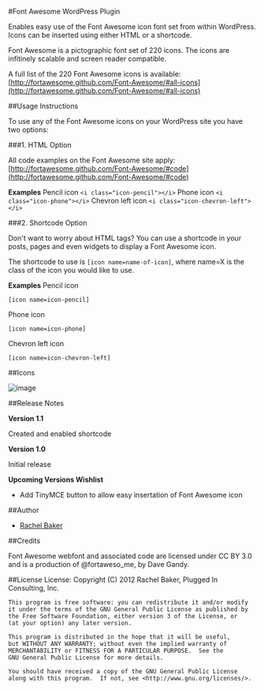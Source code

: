#Font Awesome WordPress Plugin

Enables easy use of the Font Awesome icon font set from within WordPress.  Icons can be inserted using either HTML or a shortcode.

Font Awesome is a pictographic font set of 220 icons.  The icons are infitinely scalable and screen reader compatible.

A full list of the 220 Font Awesome icons is available: [http://fortawesome.github.com/Font-Awesome/#all-icons](http://fortawesome.github.com/Font-Awesome/#all-icons)

##Usage Instructions

To use any of the Font Awesome icons on your WordPress site you have two options:

###1. HTML Option

All code examples on the Font Awesome site apply: [http://fortawesome.github.com/Font-Awesome/#code](http://fortawesome.github.com/Font-Awesome/#code)

**Examples**
Pencil icon `<i class="icon-pencil"></i>`
Phone icon `<i class="icon-phone"></i>`
Chevron left icon `<i class="icon-chevron-left"></i>`

###2. Shortcode Option

Don't want to worry about HTML tags?  You can use a shortcode in your posts, pages and even widgets to display a Font Awesome icon.

The shortcode to use is `[icon name=name-of-icon]`, where name=X is the class of the icon you would like to use.

**Examples**
Pencil icon

`[icon name=icon-pencil]`

Phone icon

`[icon name=icon-phone]`

Chevron left icon

`[icon name=icon-chevron-left]`

##Icons

![image](http://f.cl.ly/items/3Q3Z0Z30153Q3a2e3i1M/FontAwesome-Vectors.jpg)

##Release Notes

__Version 1.1__

Created and enabled shortcode

__Version 1.0__

Initial release

__Upcoming Versions Wishlist__

*   Add TinyMCE button to allow easy insertation of Font Awesome icon


##Author

- [Rachel Baker](http://rachelbaker.me)

##Credits

 Font Awesome webfont and associated code are licensed under CC BY 3.0 and is a production of @fortaweso_me, by Dave Gandy.

##License
License:
    Copyright (C) 2012  Rachel Baker, Plugged In Consulting, Inc.

    This program is free software: you can redistribute it and/or modify
    it under the terms of the GNU General Public License as published by
    the Free Software Foundation, either version 3 of the License, or
    (at your option) any later version.

    This program is distributed in the hope that it will be useful,
    but WITHOUT ANY WARRANTY; without even the implied warranty of
    MERCHANTABILITY or FITNESS FOR A PARTICULAR PURPOSE.  See the
    GNU General Public License for more details.

    You should have received a copy of the GNU General Public License
    along with this program.  If not, see <http://www.gnu.org/licenses/>.